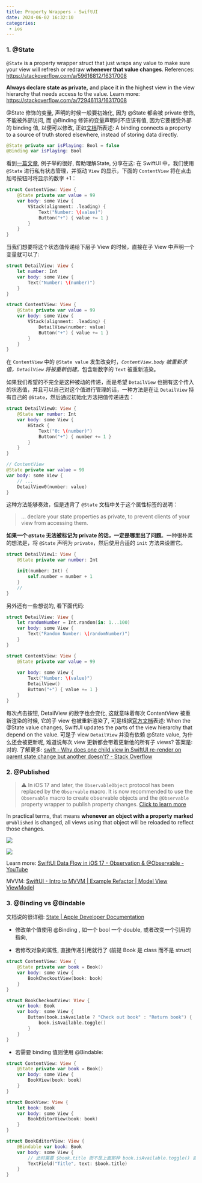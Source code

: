```yaml
---
title: Property Wrappers - SwiftUI
date: 2024-06-02 16:32:10
categories:
 - ios
---
```


### 1. @State 

`@State` is a property wrapper struct that just wraps any value to make sure your view will refresh or redraw **whenever that value changes**. References: https://stackoverflow.com/a/59616812/16317008

**Always declare state as private,** and place it in the highest view in the view hierarchy that needs access to the value. Learn more: https://stackoverflow.com/a/72946113/16317008

@State 修饰的变量, 声明的时候一般要初始化, 因为 @State 都会被 private 修饰, 不能被外部访问, 而 @Binding 修饰的变量声明时不应该有值, 因为它要接受外部的 binding 值, 以便可以修改, 正如[文档](https://arc.net/l/quote/itwvjdmw)所表述: A binding connects a property to a source of truth stored elsewhere, instead of storing data directly. 

```swift
@State private var isPlaying: Bool = false
@Binding var isPlaying: Bool 
```

看到[一篇文章](https://onevcat.com/2021/01/swiftui-state/), 例子举的很好, 帮助理解State, 分享在这: 在 SwiftUI 中，我们使用 `@State` 进行私有状态管理，并驱动 `View` 的显示，下面的 `ContentView` 将在点击加号按钮时将显示的数字 +1：

```swift
struct ContentView: View {
    @State private var value = 99
    var body: some View {
        VStack(alignment: .leading) {
            Text("Number: \(value)")
            Button("+") { value += 1 }
        }
    }
}
```

当我们想要将这个状态值传递给下层子 View 的时候，直接在子 View 中声明一个变量就可以了:

```swift
struct DetailView: View {
    let number: Int
    var body: some View {
        Text("Number: \(number)")
    }
}

struct ContentView: View {
    @State private var value = 99
    var body: some View {
        VStack(alignment: .leading) {
            DetailView(number: value)
            Button("+") { value += 1 }
        }
    }
}
```

在 `ContentView` 中的 `@State value` 发生改变时，*`ContentView.body` 被重新求值，`DetailView` 将被重新创建*，包含新数字的 `Text` 被重新渲染。

如果我们希望的不完全是这种被动的传递，而是希望 `DetailView` 也拥有这个传入的状态值，并且可以自己对这个值进行管理的话，一种方法是在让 `DetailView` 持有自己的 `@State`，然后通过初始化方法把值传递进去：

```swift
struct DetailView0: View {
    @State var number: Int
    var body: some View {
        HStack {
            Text("0: \(number)")
            Button("+") { number += 1 }
        }
    }
}

// ContentView
@State private var value = 99
var body: some View {
    // ...
    DetailView0(number: value)
}
```

这种方法能够奏效，但是违背了 `@State` 文档中关于这个属性标签的说明：

> … declare your state properties as private, to prevent clients of your view from accessing them.

**如果一个 `@State` 无法被标记为 private 的话，一定是哪里出了问题**。一种很朴素的想法是，将 `@State` 声明为 `private`，然后使用合适的 `init` 方法来设置它。

```swift
struct DetailView1: View {
    @State private var number: Int

    init(number: Int) {
        self.number = number + 1
    }
    //
}
```

另外还有一些想说的, 看下面代码: 

```swift
struct DetailView: View {
    let randomNumber = Int.random(in: 1...100)
    var body: some View {
        Text("Random Number: \(randomNumber)")
    }
}

struct ContentView: View {
    @State private var value = 99
    
    var body: some View {
        Text("Number: \(value)")
        DetailView()
        Button("+") { value += 1 }
    }
}
```

 每次点击按钮, DetailView 的数字也会变化, 这就意味着每次 ContentView 被重新渲染的时候, 它的子 view 也被重新渲染了, 可是根据[官方文档](https://arc.net/l/quote/ekwiznyu)表述: When the @State value changes, SwiftUI updates the parts of the view hierarchy that depend on the value. 可是子 view `DetailView` 并没有依赖 @State value, 为什么还会被更新呢, 难道说每次 view 更新都会带着更新他的所有子 views? 答案是: 对的. 了解更多: [swift - Why does one child view in SwiftUI re-render on parent state change but another doesn't? - Stack Overflow](https://stackoverflow.com/questions/78635057/why-does-one-child-view-in-swiftui-re-render-on-parent-state-change-but-another)

### 2. @Published

> ⚠️ In iOS 17 and later, the `ObservableObject` protocol has been replaced by the `Observable` macro. It is now recommended to use the `Observable` macro to create observable objects and the `@Observable` property wrapper to publish property changes. [Click to learn more](https://www.youtube.com/watch?v=EK7SthdWV2w&t=306s)

In practical terms, that means **whenever an object with a property marked** `@Published` is changed, all views using that object will be reloaded to reflect those changes.

![](https://pub-2a6758f3b2d64ef5bb71ba1601101d35.r2.dev/blogs/2024/06/429b5b2b4d2b2bb43f74563fa5c27715.jpg)

![](https://pub-2a6758f3b2d64ef5bb71ba1601101d35.r2.dev/blogs/2024/06/02e6f5fb20d45ebdc1f70a677f0d42f4.jpg)

Learn more: [SwiftUI Data Flow in iOS 17 - Observation & @Observable - YouTube](https://www.youtube.com/watch?v=EK7SthdWV2w&t=306s)

MVVM: [SwiftUI - Intro to MVVM | Example Refactor | Model View ViewModel](https://www.youtube.com/watch?v=FwGMU_Grnf8)

### 3. @Binding vs @Bindable 

文档说的很详细: [State | Apple Developer Documentation](https://developer.apple.com/documentation/swiftui/state)

- 修改单个值使用 @Binding , 如一个 bool 一个 double, 或者改变一个引用的指向, 

- 若修改对象的属性, 直接传递引用就行了 (前提 Book 是 class 而不是 struct)

```swift
struct ContentView: View {
    @State private var book = Book()
    var body: some View {
        BookCheckoutView(book: book)
    }
}

struct BookCheckoutView: View {
    var book: Book
    var body: some View {
        Button(book.isAvailable ? "Check out book" : "Return book") {
            book.isAvailable.toggle()
        }
    }
}
```

- 若需要 binding 值则使用 @Bindable:

```swift
struct ContentView: View {
    @State private var book = Book()
    var body: some View {
        BookView(book: book)
    }
}

struct BookView: View {
    let book: Book
    var body: some View {
        BookEditorView(book: book)
    }
}

struct BookEditorView: View {
    @Bindable var book: Book
    var body: some View {
        // 此时需要 $book.title 而不是上面那种 book.isAvailable.toggle() 直接修改
        TextField("Title", text: $book.title)
    }
}
```



